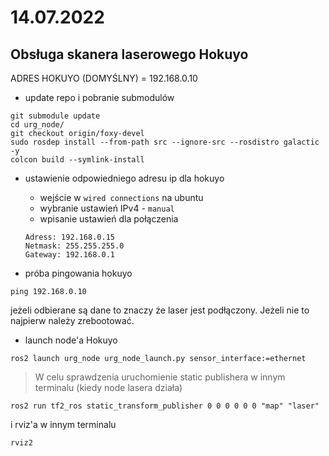 # 14.07.2022

## Obsługa skanera laserowego Hokuyo

ADRES HOKUYO (DOMYŚLNY) = 192.168.0.10

* update repo i pobranie submodulów
```
git submodule update
cd urg_node/
git checkout origin/foxy-devel
sudo rosdep install --from-path src --ignore-src --rosdistro galactic -y
colcon build --symlink-install
```
* ustawienie odpowiedniego adresu ip dla hokuyo
    * wejście w `wired connections` na ubuntu
    * wybranie ustawień IPv4 - `manual`
    * wpisanie ustawień dla połączenia
    ```
    Adress: 192.168.0.15
    Netmask: 255.255.255.0
    Gateway: 192.168.0.1
    ```

* próba pingowania hokuyo
```
ping 192.168.0.10
```
jeżeli odbierane są dane to znaczy że laser jest podłączony. Jeżeli nie to najpierw należy zrebootować.

* launch node'a Hokuyo
```
ros2 launch urg_node urg_node_launch.py sensor_interface:=ethernet
```

> W celu sprawdzenia uruchomienie static publishera w innym terminalu (kiedy node lasera działa)
```
ros2 run tf2_ros static_transform_publisher 0 0 0 0 0 0 "map" "laser"
```
i rviz'a w innym terminalu
```
rviz2
```
